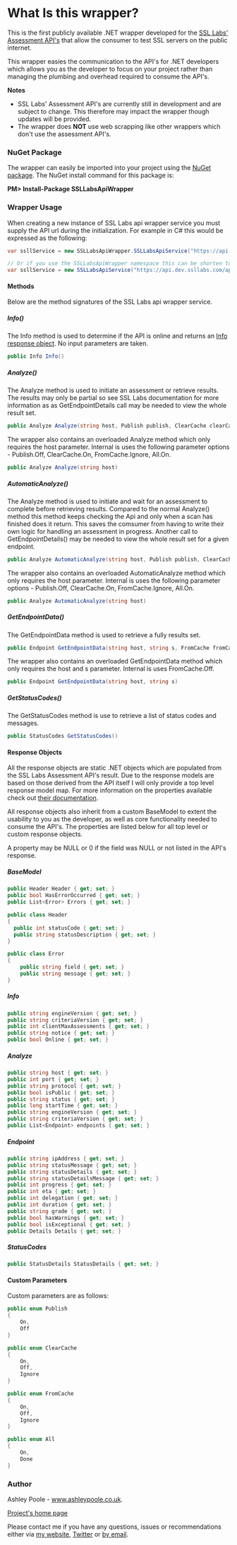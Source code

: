 What Is this wrapper?
===========

This is the first publicly available .NET wrapper developed for the [SSL Labs' Assessment API's](https://github.com/ssllabs/ssllabs-scan/blob/master/ssllabs-api-docs.md) that allow the consumer to test SSL servers on the public internet.

This wrapper easies the communication to the API's for .NET developers which allows you as the developer to focus on your project rather than managing the plumbing and overhead required to consume the API's.

**Notes**
- SSL Labs' Assessment API's are currently still in development and are subject to change. This therefore may impact the wrapper though updates will be provided.
- The wrapper does **NOT** use web scrapping like other wrappers which don't use the assessment API's.

### NuGet Package
The wrapper can easily be imported into your project using the [NuGet package](https://www.nuget.org/packages/SSLLabsApiWrapper/). The NuGet install command for this package is:

**PM> Install-Package SSLLabsApiWrapper**

### Wrapper Usage
When creating a new instance of SSL Labs api wrapper service you must supply the API url during the initialization. For example in C# this would be expressed as the following: 
```C#
var ssllService = new SSLLabsApiWrapper.SSLLabsApiService("https://api.dev.ssllabs.com/api/fa78d5a4");

// Or if you use the SSLLabsApiWrapper namespace this can be shorten to
var ssllService = new SSLLabsApiService("https://api.dev.ssllabs.com/api/fa78d5a4");
```
#### Methods

Below are the method signatures of the SSL Labs api wrapper service.

##### Info()

The Info method is used to determine if the API is online and returns an [Info response object](https://github.com/AshleyPoole/sslLabs-api-wrapper/blob/master/README.md#info-1). No input parameters are taken.

```C#
public Info Info()
```

##### Analyze()

The Analyze method is used to initiate an assessment or retrieve results. The results may only be partial so see SSL Labs documentation for more information as as GetEndpointDetails call may be needed to view the whole result set.

```C#
public Analyze Analyze(string host, Publish publish, ClearCache clearCache, FromCache fromCache, All all)
```

The wrapper also contains an overloaded Analyze method which only requires the host parameter. Internal is uses the following parameter options - Publish.Off, ClearCache.On, FromCache.Ignore, All.On.
```C#
public Analyze Analyze(string host)
```

##### AutomaticAnalyze()

The Analyze method is used to initiate and wait for an assessment to complete before retrieving results. Compared to the normal Analyze() method this method keeps checking the Api and only when a scan has finished does it return. This saves the comsumer from having to write their own logic for handling an assessment in progress.
Another call to GetEndpointDetails() may be needed to view the whole result set for a given endpoint.

```C#
public Analyze AutomaticAnalyze(string host, Publish publish, ClearCache clearCache, FromCache fromCache, All all)
```

The wrapper also contains an overloaded AutomaticAnalyze method which only requires the host parameter. Internal is uses the following parameter options - Publish.Off, ClearCache.On, FromCache.Ignore, All.On.
```C#
public Analyze AutomaticAnalyze(string host)
```

##### GetEndpointData()

The GetEndpointData method is used to retrieve a fully results set.
```C#
public Endpoint GetEndpointData(string host, string s, FromCache fromCache)
```

The wrapper also contains an overloaded GetEndpointData method which only requires the host and s parameter. Internal is uses FromCache.Off.
```C#
public Endpoint GetEndpointData(string host, string s)
```

##### GetStatusCodes()

The GetStatusCodes method is use to retrieve a list of status codes and messages.
```C#
public StatusCodes GetStatusCodes()
```

#### Response Objects

All the response objects are static .NET objects which are populated from the SSL Labs Assessment API's result.  Due to the response models are based on those derived from the API itself I will only provide a top level response model map. For more information on the properties available check out [their documentation](https://github.com/ssllabs/ssllabs-scan/blob/master/ssllabs-api-docs.md#response-objects).

All response objects also inherit from a custom BaseModel to extent the usability to you as the developer, as well as core functionality needed to consume the API's. The properties are listed below for all top level or custom response objects.

A property may be NULL or 0 if the field was NULL or not listed in the API's response.

##### BaseModel
```C#
public Header Header { get; set; }
public bool HasErrorOccurred { get; set; }
public List<Error> Errors { get; set; }

public class Header
{
  public int statusCode { get; set; }
  public string statusDescription { get; set; }
}

public class Error
{
	public string field { get; set; }
	public string message { get; set; }
}
```

##### Info
```C#
public string engineVersion { get; set; }
public string criteriaVersion { get; set; }
public int clientMaxAssessments { get; set; }
public string notice { get; set; }
public bool Online { get; set; }
```

##### Analyze
```C#
public string host { get; set; }
public int port { get; set; }
public string protocol { get; set; }
public bool isPublic { get; set; }
public string status { get; set; }
public long startTime { get; set; }
public string engineVersion { get; set; }
public string criteriaVersion { get; set; }
public List<Endpoint> endpoints { get; set; }
```

##### Endpoint
```C#
public string ipAddress { get; set; }
public string statusMessage { get; set; }
public string statusDetails { get; set; }
public string statusDetailsMessage { get; set; }
public int progress { get; set; }
public int eta { get; set; }
public int delegation { get; set; }
public int duration { get; set; }
public string grade { get; set; }
public bool hasWarnings { get; set; }
public bool isExceptional { get; set; }
public Details Details { get; set; }
```

##### StatusCodes
```C#
public StatusDetails StatusDetails { get; set; }
```

#### Custom Parameters
Custom parameters are as follows:

```C#
public enum Publish
{
    On,
    Off
}

public enum ClearCache
{
    On,
    Off,
	Ignore
}

public enum FromCache
{
    On,
    Off,
	Ignore
}

public enum All
{
    On,
    Done
}
```

### Author
Ashley Poole - www.ashleypoole.co.uk.

[Project's home page](http://www.ashleypoole.co.uk/ssllabs-api-wrapper?utm_source=github&utm_medium=githubproject&utm_campaign=ssllwrapper)

Please contact me if you have any questions, issues or recommendations either via [my website](http://www.ashleypoole.co.uk), [Twitter](http://twitter.com/AshleyPooleUK) or [by email](mailto:git@ashleypoole.co.uk).


